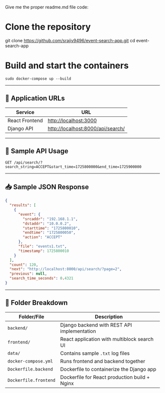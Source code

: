 Give me the proper readme.md file code:
# Clone the repository
git clone https://github.com/srajiv9496/event-search-app.git
cd event-search-app

# Build and start the containers
```
sudo docker-compose up --build
```

---

## 🔗 Application URLs

| Service         | URL                             |
|-----------------|----------------------------------|
| React Frontend  | [http://localhost:3000](http://localhost:3000) |
| Django API      | [http://localhost:8000/api/search/](http://localhost:8000/api/search/) |

---

## 🧪 Sample API Usage

```http
GET /api/search/?search_string=ACCEPT&start_time=1725800000&end_time=1725900000

```
---

## 📥 Sample JSON Response

```json
{
  "results": [
    {
      "event": {
        "srcaddr": "192.168.1.1",
        "dstaddr": "10.0.0.2",
        "starttime": "1725800010",
        "endtime": "1725800050",
        "action": "ACCEPT"
      },
      "file": "events1.txt",
      "timestamp": 1725800010
    }
  ],
  "count": 120,
  "next": "http://localhost:8000/api/search/?page=2",
  "previous": null,
  "search_time_seconds": 0.4321
}
```
---

## 📁 Folder Breakdown

| Folder/File         | Description                                  |
|---------------------|----------------------------------------------|
| `backend/`          | Django backend with REST API implementation  |
| `frontend/`         | React application with multiblock search UI  |
| `data/`             | Contains sample `.txt` log files             |
| `docker-compose.yml`| Runs frontend and backend together           |
| `Dockerfile.backend`| Dockerfile to containerize the Django app    |
| `Dockerfile.frontend`| Dockerfile for React production build + Nginx |
